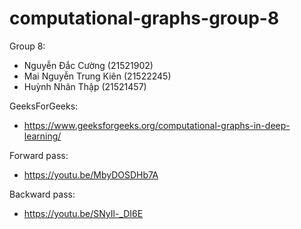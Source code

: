 # computational-graphs-group-8

Group 8:
* Nguyễn Đắc Cường (21521902)
* Mai Nguyễn Trung Kiên (21522245)
* Huỳnh Nhân Thập (21521457)

GeeksForGeeks:
* https://www.geeksforgeeks.org/computational-graphs-in-deep-learning/

Forward pass:
* https://youtu.be/MbyDOSDHb7A

Backward pass:
* https://youtu.be/SNyIl-_DI6E

